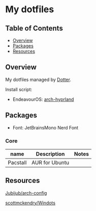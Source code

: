 # My dotfiles

## **Table of Contents**

- [Overview](#overview)
- [Packages](#packages)
- [Resources](#resources)

## Overview

My dotfiles managed by [Dotter](https://github.com/SuperCuber/dotter/).

Install script:

- EndeavourOS: [arch-hyprland](https://github.com/vunhatchuong/arch-hyprland)

## Packages

- Font: JetBrainsMono Nerd Font

### Core

| name             | Description            | Notes                     |
| ---------------- | ---------------------- | ------------------------- |
| Pacstall         | AUR for Ubuntu         |                           |

## Resources

[Jubijub/arch-config](https://github.com/Jubijub/arch-config/)

[scottmckendry/Windots](https://github.com/scottmckendry/Windots)
